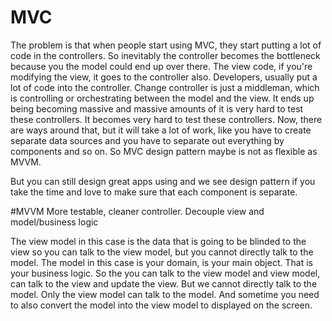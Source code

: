 
# MVC


The problem is that when people start using MVC, they start putting a lot of code in the controllers.
So inevitably the controller becomes the bottleneck because you the model could end up over there.
The view code, if you're modifying the view, it goes to the controller also.
Developers, usually put a lot of code into the controller.
Change controller is just a middleman, which is controlling or orchestrating between the model and the view.
It ends up being becoming massive and massive amounts of it is very hard to test these controllers.
It becomes very hard to test these controllers.
Now, there are ways around that, but it will
take a lot of work, like you have to create separate data sources and you have to separate out everything by components and so on.
So MVC design pattern maybe is not as flexible as MVVM.

But you can still design great apps using and we see design pattern if you take the time and love to
make sure that each component is separate.

#MVVM
More testable, cleaner controller.
Decouple view and model/business logic

The view model in this case is the data that is going to be blinded to the view so you can talk to the
view model, but you cannot directly talk to the model.
The model in this case is your domain, is your main object.
That is your business logic.
So the you can talk to the view model and view model, can talk to the view and update the view.
But we cannot directly talk to the model.
Only the view model can talk to the model.
And sometime you need to also convert the model into the view model to displayed on the screen.
